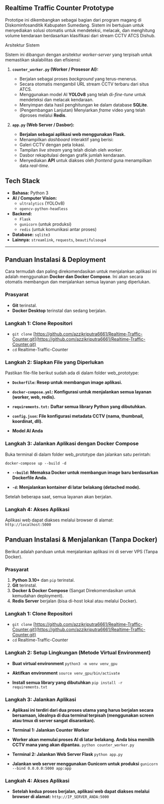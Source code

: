 ## Realtime Traffic Counter Prototype

Prototipe ini dikembangkan sebagai bagian dari program magang di Diskominfosanditik Kabupaten Sumedang. Sistem ini bertujuan untuk menyediakan solusi otomatis untuk mendeteksi, melacak, dan menghitung volume kendaraan berdasarkan klasifikasi dari stream CCTV ATCS Dishub.

Arsitektur Sistem

Sistem ini dibangun dengan arsitektur *worker-server* yang terpisah untuk memastikan skalabilitas dan efisiensi:

1.  **`counter_worker.py` (Worker / Prosesor AI):**
    * Berjalan sebagai proses *background* yang terus-menerus.
    * Secara otomatis mengambil URL stream CCTV terbaru dari situs ATCS.
    * Menggunakan model AI **YOLOv8** yang telah di-*fine-tune* untuk mendeteksi dan melacak kendaraan.
    * Menyimpan data hasil penghitungan ke dalam database **SQLite**.
    * (Pengembangan Lanjutan) Menyiarkan *frame* video yang telah diproses melalui **Redis**.

2.  **`app.py` (Web Server / Dasbor):**
    * **Berjalan sebagai aplikasi web menggunakan **Flask**.**
    * Menampilkan *dashboard* interaktif yang berisi:
    * Galeri CCTV dengan peta lokasi.
    * Tampilan *live stream* yang telah diolah oleh *worker*.
    * Dasbor rekapitulasi dengan grafik jumlah kendaraan.
    * Menyediakan **API** untuk diakses oleh *frontend* guna menampilkan data *real-time*.

## Tech Stack

* **Bahasa:** Python 3
* **AI / Computer Vision:**
    * `ultralytics` (YOLOv8)
    * `opencv-python-headless`
* **Backend:**
    * `Flask`
    * `gunicorn` (untuk produksi)
    * `redis` (untuk komunikasi antar proses)
* **Database:** `sqlite3`
* **Lainnya:** `streamlink`, `requests`, `beautifulsoup4`

---

## Panduan Instalasi & Deployment

Cara termudah dan paling direkomendasikan untuk menjalankan aplikasi ini adalah menggunakan **Docker dan Docker Compose**. Ini akan secara otomatis membangun dan menjalankan semua layanan yang diperlukan.

### Prasyarat
* **Git** terinstal.
* **Docker Desktop** terinstal dan sedang berjalan.

### Langkah 1: Clone Repositori
* `git clone` [https://github.com/azzikriputra6661/Realtime-Traffic-Counter.git](https://github.com/azzikriputra6661/Realtime-Traffic-Counter.git)
* `cd` Realtime-Traffic-Counter

### Langkah 2: Siapkan File yang Diperlukan
Pastikan file-file berikut sudah ada di dalam folder web_prototype:

* **`Dockerfile`: Resep untuk membangun image aplikasi.**

* **`docker-compose.yml`: Konfigurasi untuk menjalankan semua layanan (worker, web, redis).**

* **`requirements.txt:` Daftar semua library Python yang dibutuhkan.**

* **`config.json`: File konfigurasi metadata CCTV (nama, thumbnail, koordinat, dll).**

* **Model AI Anda**

### Langkah 3: Jalankan Aplikasi dengan Docker Compose
Buka terminal di dalam folder web_prototype dan jalankan satu perintah:

`docker-compose up --build -d`
* **`--build`: Memaksa Docker untuk membangun image baru berdasarkan Dockerfile Anda.**

* **`-d`: Menjalankan kontainer di latar belakang (detached mode).**

Setelah beberapa saat, semua layanan akan berjalan.

### Langkah 4: Akses Aplikasi
Aplikasi web dapat diakses melalui browser di alamat:
`http://localhost:5000`

## Panduan Instalasi & Menjalankan (Tanpa Docker)

Berikut adalah panduan untuk menjalankan aplikasi ini di server VPS (Tanpa Docker).

### Prasyarat

1.  **Python 3.10+** dan `pip` terinstal.
2.  **Git** terinstal.
3.  **Docker & Docker Compose** (Sangat Direkomendasikan untuk kemudahan deployment).
4.  **Redis Server** berjalan (bisa di-host lokal atau melalui Docker).

### Langkah 1: Clone Repositori

* `git clone` [https://github.com/azzikriputra6661/Realtime-Traffic-Counter.git](https://github.com/azzikriputra6661/Realtime-Traffic-Counter.git)
* `cd` Realtime-Traffic-Counter

### Langkah 2: Setup Lingkungan (Metode Virtual Environment)

* **Buat virtual environment**
`python3 -m venv venv_gpu`

* **Aktifkan environment**
`source venv_gpu/bin/activate`

* **Install semua library yang dibutuhkan**
`pip install -r requirements.txt`

### Langkah 3: Jalankan Aplikasi
* **Aplikasi ini terdiri dari dua proses utama yang harus berjalan secara bersamaan, idealnya di dua terminal terpisah (menggunakan screen atau tmux di server sangat disarankan).**

* **Terminal 1: Jalankan Counter Worker**
* **Worker akan memulai proses AI di latar belakang. Anda bisa memilih CCTV mana yang akan dipantau.**
`python counter_worker.py`

* **Terminal 2: Jalankan Web Server Flask**
`python app.py`

* **Jalankan web server menggunakan Gunicorn untuk produksi**
`gunicorn --bind 0.0.0.0:5000 app:app`

### Langkah 4: Akses Aplikasi
* **Setelah kedua proses berjalan, aplikasi web dapat diakses melalui browser di alamat:**
`http://IP_SERVER_ANDA:5000`
